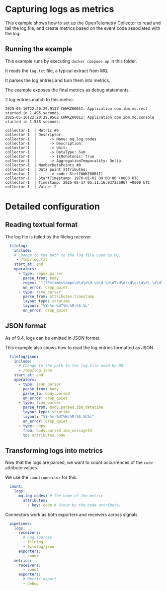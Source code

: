 # Capturing logs as metrics

This example shows how to set up the OpenTelemetry Collector to read and tail the log file, and create metrics based on the event code associated with the log.

## Running the example

This example runs by executing `docker compose up` in this folder.

It reads the `log.txt` file, a typical extract from MQ.

It parses the log entries and turn them into metrics.

The example exposes the final metrics as debug statements.

2 log entries match to this metric:
```
2025-05-16T22:20:29.913Z CWWKZ0001I: Application com.ibm.mq.rest started in 1.495 seconds.
2025-05-16T22:20:29.956Z CWWKZ0001I: Application com.ibm.mq.console started in 1.538 seconds.
```

```
collector-1  | Metric #0
collector-1  | Descriptor:
collector-1  |      -> Name: mq.log.codes
collector-1  |      -> Description: 
collector-1  |      -> Unit: 
collector-1  |      -> DataType: Sum
collector-1  |      -> IsMonotonic: true
collector-1  |      -> AggregationTemporality: Delta
collector-1  | NumberDataPoints #0
collector-1  | Data point attributes:
collector-1  |      -> code: Str(CWWKZ0001I)
collector-1  | StartTimestamp: 1970-01-01 00:00:00 +0000 UTC
collector-1  | Timestamp: 2025-05-17 05:11:16.937236967 +0000 UTC
collector-1  | Value: 2
```

# Detailed configuration

## Reading textual format

The log file is tailed by the filelog receiver.

```yaml
  filelog:
    include:
    # Change to the path to the log file used by MQ.
     - /tmp/log.txt
    start_at: end
    operators:
      - type: regex_parser
        parse_from: body
        regex: '^(?P<timestamp>\d\d\d\d-\d\d-\d\dT\d\d:\d\d:\d\d\.\d\d\d)Z\s(?P<code>.*?):.*'
        on_error: drop_quiet
      - type: time_parser
        parse_from: attributes.timestamp
        layout_type: strptime
        layout: "%Y-%m-%dT%H:%M:%S.%L"
        on_error: drop_quiet
```

## JSON format

As of 9.4, logs can be emitted in JSON format.

This example also shows how to read the log entries formatted as JSON.

```yaml
  filelog/json:
    include:
      # Change to the path to the log file used by MQ.
      - /tmp/log.json
    start_at: end
    operators:
      - type: json_parser
        parse_from: body
        parse_to: body.parsed
        on_error: drop_quiet
      - type: time_parser
        parse_from: body.parsed.ibm_datetime
        layout_type: strptime
        layout: "%Y-%m-%dT%H:%M:%S.%L%z"
        on_error: drop_quiet
      - type: copy
        from: body.parsed.ibm_messageId
        to: attributes.code
```

## Transforming logs into metrics

Now that the logs are parsed, we want to count occurrences of the `code` attribute values.

We use the `countconnector` for this.

```yaml
  count:
    logs:
      mq.log.codes: # the name of the metric
        attributes:
          - key: code # Group by the code attribute.
```

Connectors work as both exporters and receivers across signals.

```yaml
  pipelines:
    logs:
      receivers:
        # Log sources
        - filelog
        - filelog/json
      exporters:
        - count
    metrics:
      receivers:
        - count
      exporters:
        # Metric export
        - debug
```

